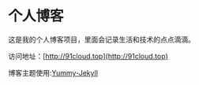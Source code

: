 # 个人博客

这是我的个人博客项目，里面会记录生活和技术的点点滴滴。


访问地址：[http://91cloud.top](http://91cloud.top)


博客主题使用:[Yummy-Jekyll](https://github.com/DONGChuan/Yummy-Jekyll)

